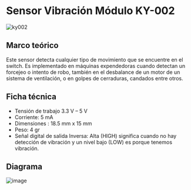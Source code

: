 # Sensor Vibración Módulo KY-002
![ky002](https://user-images.githubusercontent.com/89440798/144691038-c20e698e-3520-4910-87c0-a5825c90564b.png)

## Marco teórico 
Este sensor detecta cualquier tipo de movimiento que se encuentre en el switch. Es implementado en máquinas expendedoras cuando detectan un forcejeo o intento de robo, también en el desbalance de un motor de un sistema de ventilación, o en golpes de cerraduras, candados entre otros. 

## Ficha técnica

* Tensión de trabajo 3.3 V  – 5 V
* Corriente: 5 mA
* Dimensiones : 18.5 mm x 15 mm
* Peso: 4 gr
* Señal digital de salida Inversa: Alta (HIGH) significa cuando no hay detección de vibración y un nivel bajo (LOW) es porque tenemos vibración.

## Diagrama 
![image](https://user-images.githubusercontent.com/89440798/144731918-f6a0264d-5eb1-4ec9-8c72-afed70d1925f.png)
